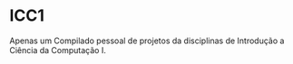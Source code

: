 # ICC1

Apenas um Compilado pessoal de projetos da disciplinas de Introdução a Ciência da Computação I. 
